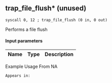 ## trap_file_flush* (unused)

`syscall 0, 12 ; trap_file_flush (0 in, 0 out)`

Performs a file flush

#### Input parameters
| Name | Type | Description
|------|------|------------


Example Usage From NA






	Appears in:



